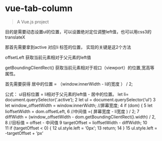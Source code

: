 # vue-tab-column

> A Vue.js project

目的是需要动态设置ul的位置，可以设置绝对定位调整left值，也可以用css3的translateX

那首先需要拿到active 对应li 标签的位置， 实现的关键是这2个方法

offsetLeft  获取当前元素相对于父元素的left值

getBoundingClientRect() 获取当前元素相对于视口（viewport）的位置,宽高等属性。

首先需要获得  居中的位置 = （window.innerWidth - li的宽度 ） / 2;

公式： ul目标位置 = li相对于父元素的left值 -  居中的位置。
   let li= document.querySelector(‘.active‘);
 2           let ul = document.querySelector(‘ul‘)
 3           let window_offsetWidth = window.innerWidth; //屏幕宽度;
 4           if (dom) {
 5              let lioffsetWidth = dom.offsetLeft,
 6               //中间值 =( 屏幕宽度 - li宽度 ) / 2;
 7               diffWidth = (window_offsetWidth - dom.getBoundingClientRect().width) / 2,
 8               //目标值 = offset - 中间值
 9               targetOffset = lioffsetWidth - diffWidth;
10            
11             if (targetOffset < 0) {
12               ul.style.left = ‘0px‘;
13               return;
14             }
15             ul.style.left = -targetOffset + ‘px‘  